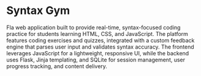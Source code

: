 # Syntax Gym
Fla web application built to provide real-time, syntax-focused coding practice for students learning HTML, CSS, and JavaScript. The platform features coding exercises and quizzes, integrated with a custom feedback engine that parses user input and validates syntax accuracy. The frontend leverages JavaScript for a lightweight, responsive UI, while the backend uses Flask, Jinja templating, and SQLite for session management, user progress tracking, and content delivery.
